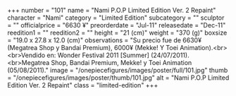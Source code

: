 +++
number = "101"
name = "Nami P.O.P Limited Edition Ver. 2 Repaint"
character = "Nami"
category = "Limited Edition"
subcategory = ""
sculptor = ""
officialprice = "6630 ¥"
preorderdate = "Jul-11"
releasedate = "Dec-11"
reedition1 = ""
reedition2 = ""
height = "21 (cm)"
weight = "370 (g)"
boxsize = "19.0 x 27.8 x 12.0 (cm)"
observations = "Su precio fue de 6630¥ (Megatrea Shop y Bandai Premium), 6000¥ (Mekke! Y Toei Animation).&lt;br&gt;&lt;br&gt;Vendido en: Wonder Festival 2011 [Summer] (24/07/2011).&lt;br&gt;Megatrea Shop, Bandai Premium, Mekke! y Toei Animation (05/08/2011)."
image = "/onepiecefigures/images/poster/full/101.jpg"
thumb = "/onepiecefigures/images/poster/thumb/101.jpg"
alt = "Nami P.O.P Limited Edition Ver. 2 Repaint"
class = "limited-edition"
+++
